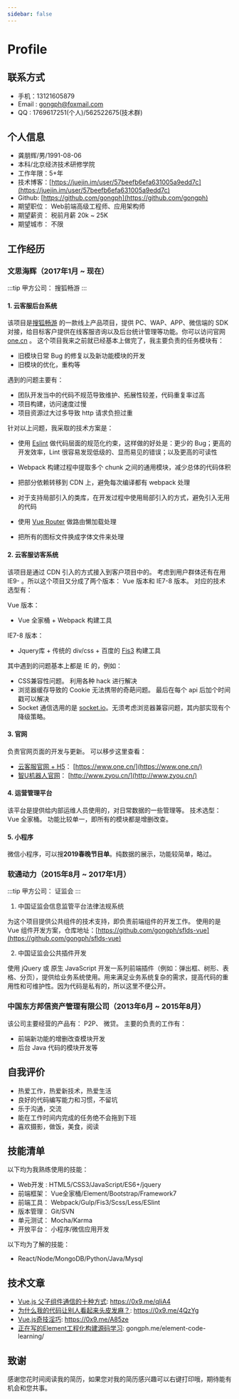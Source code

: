 ```yaml
---
sidebar: false
---
```


# Profile

## 联系方式

- 手机：13121605879
- Email : gongph@foxmail.com
- QQ : 1769617251(个人)/562522675(技术群)

## 个人信息

- 龚朋辉/男/1991-08-06
- 本科/北京经济技术研修学院
- 工作年限：5+年
- 技术博客：[https://juejin.im/user/57beefb6efa631005a9edd7c](https://juejin.im/user/57beefb6efa631005a9edd7c)
- Github: [https://github.com/gongph](https://github.com/gongph)
- 期望职位： Web前端高级工程师、应用架构师
- 期望薪资： 税前月薪 20k ~ 25K
- 期望城市： 不限

## 工作经历

### 文思海辉（2017年1月 ~ 现在）

:::tip
甲方公司： 搜狐畅游
:::

#### 1. 云客服后台系统
该项目是[搜狐畅游](https://www.one.cn/) 的一款线上产品项目，提供 PC、WAP、APP、微信端的 SDK 对接，给目标客户提供在线客服咨询以及后台统计管理等功能。你可以访问官网 [one.cn](one.cn) 。 这个项目我来之前就已经基本上做完了，我主要负责的任务模块有：

- 旧模块日常 Bug 的修复以及新功能模块的开发
- 旧模块的优化，重构等

遇到的问题主要有：

- 团队开发当中的代码不规范导致维护、拓展性较差，代码重复率过高
- 项目构建，访问速度过慢
- 项目资源过大过多导致 http 请求负担过重

针对以上问题，我采取的技术方案是：

- 使用 [Eslint](https://eslint.org/docs/rules/) 做代码层面的规范化约束，这样做的好处是：更少的 Bug；更高的开发效率，Lint 很容易发现低级的、显而易见的错误；以及更高的可读性

- Webpack 构建过程中提取多个 chunk 之间的通用模块，减少总体的代码体积
- 把部分依赖转移到 CDN 上，避免每次编译都有 webpack 处理
- 对于支持局部引入的类库，在开发过程中使用局部引入的方式，避免引入无用的代码
- 使用 [Vue Router](https://router.vuejs.org/zh/) 做路由懒加载处理
- 把所有的图标文件换成字体文件来处理

#### 2. 云客服访客系统
该项目是通过 CDN 引入的方式接入到客户项目中的。 考虑到用户群体还有在用 IE9- 。所以这个项目又分成了两个版本： Vue 版本和 IE7-8 版本。 对应的技术选型有：

Vue 版本：

- Vue 全家桶 + Webpack 构建工具

IE7-8 版本：

- Jquery库 + 传统的 div/css + 百度的 [Fis3](http://fis.baidu.com/fis3/index.html) 构建工具

其中遇到的问题基本上都是 IE 的，例如：

- CSS兼容性问题。 利用各种 hack 进行解决
- 浏览器缓存导致的 Cookie 无法携带的奇葩问题。 最后在每个 api 后加个时间戳可以解决
- Socket 通信选用的是 [socket.io](https://www.npmjs.com/package/socket.io)。无须考虑浏览器兼容问题，其内部实现有个降级策略。

#### 3. 官网
负责官网页面的开发与更新。 可以移步这里查看：

- [云客服官网 + H5](https://www.one.cn/)： [https://www.one.cn/](https://www.one.cn/)
- [智U机器人官网](http://www.zyou.cn/)： [http://www.zyou.cn/](http://www.zyou.cn/)

#### 4. 运营管理平台
该平台是提供给内部运维人员使用的，对日常数据的一些管理等。 技术选型： Vue 全家桶。 功能比较单一，即所有的模块都是增删改查。

#### 5. 小程序
微信小程序，可以搜**2019春晚节目单**。纯数据的展示，功能较简单，略过。

### 软通动力（2015年8月 ~ 2017年1月）

:::tip
甲方公司： 证监会
:::

1. 中国证监会信息监管平台法律法规系统

为这个项目提供公共组件的技术支持，即负责前端组件的开发工作。 使用的是 Vue 组件开发方案，仓库地址：[https://github.com/gongph/sflds-vue](https://github.com/gongph/sflds-vue)

2. 中国证监会公共插件开发

使用 jQuery 或 原生 JavaScript 开发一系列前端插件（例如：弹出框、树形、表格、分页），提供给业务系统使用。用来满足业务系统复杂的需求，提高代码的重用性和可维护性。因为代码是私有的，所以这里不便公开。


### 中国东方邦信资产管理有限公司（2013年6月 ~ 2015年8月）
该公司主要经营的产品有： P2P、 微贷。 主要的负责的工作有：

- 前端新功能的增删改查模块开发
- 后台 Java 代码的模块开发等

## 自我评价

- 热爱工作，热爱新技术，热爱生活
- 良好的代码编写能力和习惯，不留坑
- 乐于沟通，交流
- 能在工作时间内完成的任务绝不会拖到下班
- 喜欢摄影，做饭，美食，阅读

## 技能清单

以下均为我熟练使用的技能：

- Web开发 : HTML5/CSS3/JavaScript/ES6+/jquery
- 前端框架： Vue全家桶/Element/Bootstrap/Framework7
- 前端工具： Webpack/Gulp/Fis3/Scss/Less/ESlint
- 版本管理： Git/SVN
- 单元测试： Mocha/Karma
- 开放平台： 小程序/微信应用开发

以下均为了解的技能：

- React/Node/MongoDB/Python/Java/Mysql

## 技术文章

- [Vue.js 父子组件通信的十种方式](https://juejin.im/post/5bd18c72e51d455e3f6e4334): https://0x9.me/qIiA4
- [为什么我的代码让别人看起来头皮发麻？](https://juejin.im/post/5bd83871f265da0afa3e3204): https://0x9.me/4QzYg
- [Vue.js奇技淫巧](https://juejin.im/post/5be01d0ce51d450700084925): https://0x9.me/A85ze
- [正在写的Element工程化构建源码学习](https://gongph.github.io/element-code-learning/): gongph.me/element-code-learning/

## 致谢
感谢您花时间阅读我的简历，如果您对我的简历感兴趣可以右键打印哦，期待能有机会和您共事。 
